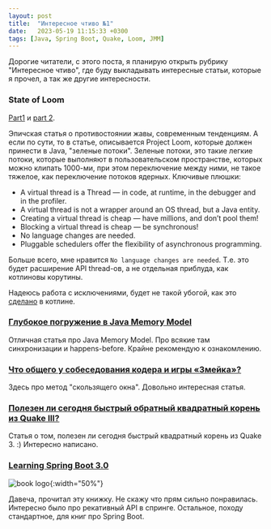```yaml
---
layout: post
title:  "Интересное чтиво №1"
date:   2023-05-19 11:15:33 +0300
tags: [Java, Spring Boot, Quake, Loom, JMM]
---
```


Дорогие читатели, с этого поста, я планирую открыть рубрику "Интересное чтиво",
где буду выкладывать интересные статьи, которые я прочел, а так же другие
интересности.


### State of Loom 

[Part1](https://cr.openjdk.org/~rpressler/loom/loom/sol1_part1.html) и [part 2](https://cr.openjdk.org/~rpressler/loom/loom/sol1_part2.html).

Эпичская статья о противостоянии жавы, современным тенденциям. А если по сути,
то в статье, описывается Project Loom, которые должен принести в Java, "зеленые
потоки". Зеленые потоки, это такие легкие потоки, которые выполняют в
пользовательском пространстве, которых можно клипать 1000-ми, при этом
переключение между ними, не такое тяжелое, как переключение потоков ядерных.
Ключивые плюшки:

- A virtual thread is a Thread — in code, at runtime, in the debugger and in the profiler.
- A virtual thread is not a wrapper around an OS thread, but a Java entity.
- Creating a virtual thread is cheap — have millions, and don’t pool them!
- Blocking a virtual thread is cheap — be synchronous!
- No language changes are needed.
- Pluggable schedulers offer the flexibility of asynchronous programming.

Больше всего, мне нравится `No language changes are needed`. Т.е. это будет
расширение API thread-ов, а не отдельная приблуда, как котлиновы корутины.

Надеюсь работа с исключениями, будет не такой убогой, как это [сделано](https://habr.com/ru/articles/689256/) в котлине.


### [Глубокое погружение в Java Memory Model](https://habr.com/ru/articles/685518/)
Отличная статья про Java Memory Model. Про всякие там синхронизации и happens-before.
Крайне рекомендую к ознакомлению.


### [Что общего у собеседования кодера и игры «Змейка»?](https://habr.com/ru/articles/347378/)
Здесь про метод "скользящего окна". Довольно интересная статья.


### [Полезен ли сегодня быстрый обратный квадратный корень из Quake III?](https://habr.com/ru/articles/730872/)
Статья о том, полезен ли сегодня быстрый квадратный корень из Quake 3. :)
Интересно написано.

### [Learning Spring Boot 3.0](https://www.goodreads.com/book/show/75581195-learning-spring-boot-3-0)

![book logo](https://images-na.ssl-images-amazon.com/images/S/compressed.photo.goodreads.com/books/1672874918i/75581195.jpg){:width="50%"}

Давеча, прочитал эту книжку. Не скажу что прям сильно понравилась. Интересно
было про рекативный API в спринге. Остальное, походу стандартное, для книг про
Spring Boot.

